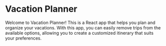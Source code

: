 
# Vacation Planner
Welcome to Vacation Planner! This is a React app that helps you plan and organize your vacations. With this app, you can easily remove trips from the available options, allowing you to create a customized itinerary that suits your preferences.

